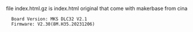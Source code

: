 file index.html.gz is index.html original that come with makerbase from cina


      Board Version: MKS DLC32 V2.1
      Firmware: V2.30(8M.H35.20231206)
